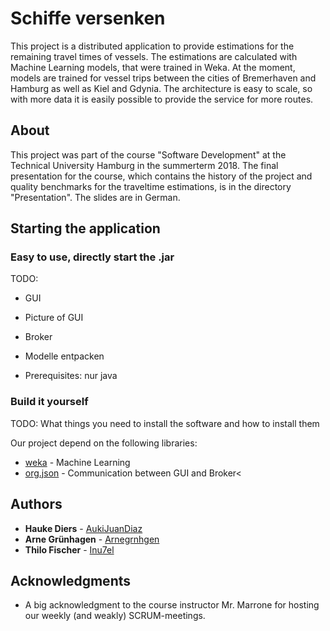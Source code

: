 # Schiffe versenken 

This project is a distributed application to provide estimations for the remaining travel times of vessels.
The estimations are calculated with Machine Learning models, that were trained in Weka.
At the moment, models are trained for vessel trips between the cities of Bremerhaven and Hamburg as well as Kiel and Gdynia.
The architecture is easy to scale, so with more data it is easily possible to provide the service for more routes.

## About

This project was part of the course "Software Development" at the Technical University Hamburg in the summerterm 2018. 
The final presentation for the course, which contains the history of the project and quality benchmarks for the traveltime estimations, is in the directory "Presentation". The slides are in German. 


## Starting the application

### Easy to use, directly start the .jar

TODO:
- GUI
- Picture of GUI

- Broker
- Modelle entpacken
- Prerequisites: nur java

### Build it yourself

TODO: What things you need to install the software and how to install them

Our project depend on the following libraries:

* [weka](https://www.cs.waikato.ac.nz/ml/weka/) - Machine Learning
* [org.json](https://mvnrepository.com/artifact/org.json/json) - Communication between GUI and Broker<

## Authors

* **Hauke Diers** - [AukiJuanDiaz](https://github.com/AukiJuanDiaz)
* **Arne Grünhagen** - [Arnegrnhgen](https://github.com/Arnegrnhgen)
* **Thilo Fischer** - [Inu7el](https://github.com/Inu7el)


## Acknowledgments

* A big acknowledgment to the course instructor Mr. Marrone for hosting our weekly (and weakly) SCRUM-meetings. 
